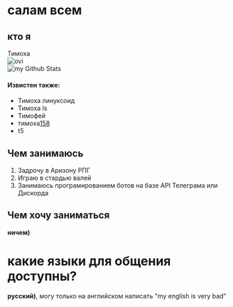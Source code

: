 # салам всем
## кто я
Тимоха\
<img src="https://github-readme-stats.vercel.app/api/top-langs?username=tecxz5&show_icons=true&locale=en&layout=compact&theme=chartreuse-dark" alt="ovi" />\
<img align="center" src="https://github-readme-stats.vercel.app/api?username=tecxz5&include_all_commits=true&count_private=true&show_icons=true&line_height=20&title_color=2B5BBD&icon_color=1124BB&text_color=A1A1A1&bg_color=0,000000,130F40" alt="my Github Stats"/>
#### Извистен также:
- Тимоха линуксоид
- Тимоха ls
- Тимофей
- тимоха[158](https://www.consultant.ru/document/cons_doc_LAW_10699/57b5c7b83fcd2cf40cabe2042f2d8f04ed6875ad/ "я не уголовник")
- t5
## Чем занимаюсь
1. Задрочу в Аризону РПГ
2. Играю в стардью валей
3. Занимаюсь програмированием ботов на базе API Телеграма или Дискорда
## Чем хочу заниматься
**ничем)**
# какие языки для общения доступны?
**русский)**, могу только на английском написать "my english is very bad"
